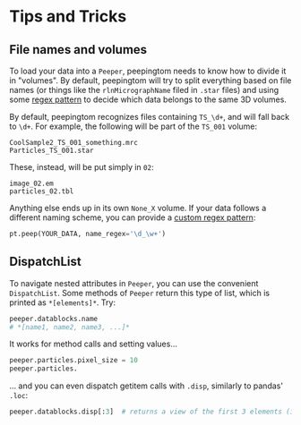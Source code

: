 # Tips and Tricks

## File names and volumes
To load your data into a `Peeper`, peepingtom needs to know how to divide it in "volumes". By default, peepingtom will try to split everything based on file names (or things like the `rlnMicrographName` filed in `.star` files) and using some [regex pattern](https://en.wikipedia.org/wiki/Regular_expression) to decide which data belongs to the same 3D volumes.

By default, peepingtom recognizes files containing `TS_\d+`, and will fall back to `\d+`. For example, the following will be part of the `TS_001` volume:
```
CoolSample2_TS_001_something.mrc
Particles_TS_001.star
```

These, instead, will be put simply in `02`:
```
image_02.em
particles_02.tbl
```

Anything else ends up in its own `None_X` volume. If your data follows a different naming scheme, you can provide a [custom regex pattern](https://regex101.com/):
```python
pt.peep(YOUR_DATA, name_regex='\d_\w+')
```

## DispatchList
To navigate nested attributes in `Peeper`, you can use the convenient `DispatchList`. Some methods of `Peeper` return this type of list, which is printed as `*[elements]*`. Try:
```python
peeper.datablocks.name
# *[name1, name2, name3, ...]*
```

It works for method calls and setting values...
```python
peeper.particles.pixel_size = 10
peeper.particles.
```

... and you can even dispatch getitem calls with `.disp`, similarly to pandas' `.loc`:
```python
peeper.datablocks.disp[:3]  # returns a view of the first 3 elements (if possible) of each datablock
```
